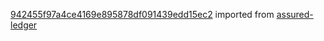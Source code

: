 [942455f97a4ce4169e895878df091439edd15ec2](https://github.com/insolar/assured-ledger/commit/942455f97a4ce4169e895878df091439edd15ec2) imported from [assured-ledger](https://github.com/insolar/assured-ledger)

